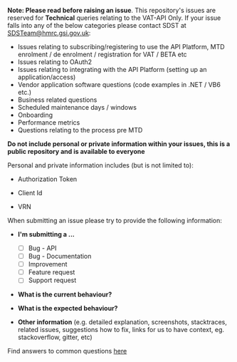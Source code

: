 **Note: Please read before raising an issue**. This repository's issues are reserved for **Technical** queries relating to the VAT-API Only. 
If your issue falls into any of the below categories please contact SDST at SDSTeam@hmrc.gsi.gov.uk:
- Issues relating to subscribing/registering to use the API Platform, MTD enrolment / de enrolment  / registration for VAT / BETA etc
- Issues relating to OAuth2
- Issues relating to integrating with the API Platform (setting up an application/access)
- Vendor application software questions (code examples in .NET / VB6 etc.)
- Business related questions
- Scheduled maintenance days / windows
- Onboarding 
- Performance metrics
- Questions relating to the process pre MTD

**Do not include personal or private information within your issues, this is a public repository and is available to everyone**

Personal and private information includes (but is not limited to): 
  -  Authorization Token
  
  -  Client Id
  
  -  VRN
  
When submitting an issue please try to provide the following information:

* **I'm submitting a ...**
  - [ ] Bug - API
  - [ ] Bug - Documentation
  - [ ] Improvement
  - [ ] Feature request
  - [ ] Support request

* **What is the current behaviour?**

* **What is the expected behaviour?**

* **Other information** (e.g. detailed explanation, screenshots, stacktraces, related issues, suggestions how to fix, links for us to have context, eg. stackoverflow, gitter, etc)



Find answers to common questions [here](https://github.com/hmrc/vat-api/wiki/FAQ)
